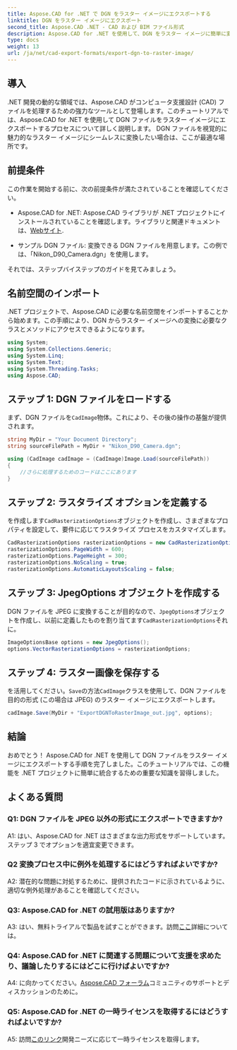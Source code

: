 ```yaml
---
title: Aspose.CAD for .NET で DGN をラスター イメージにエクスポートする
linktitle: DGN をラスター イメージにエクスポート
second_title: Aspose.CAD .NET - CAD および BIM ファイル形式
description: Aspose.CAD for .NET を使用して、DGN をラスター イメージに簡単に変換します。ステップバイステップのガイドを参照して、CAD ファイル操作で .NET のパワーを解放してください。
type: docs
weight: 13
url: /ja/net/cad-export-formats/export-dgn-to-raster-image/
---
```

## 導入

.NET 開発の動的な領域では、Aspose.CAD がコンピュータ支援設計 (CAD) ファイルを処理するための強力なツールとして登場します。このチュートリアルでは、Aspose.CAD for .NET を使用して DGN ファイルをラスター イメージにエクスポートするプロセスについて詳しく説明します。 DGN ファイルを視覚的に魅力的なラスター イメージにシームレスに変換したい場合は、ここが最適な場所です。

## 前提条件

この作業を開始する前に、次の前提条件が満たされていることを確認してください。

-  Aspose.CAD for .NET: Aspose.CAD ライブラリが .NET プロジェクトにインストールされていることを確認します。ライブラリと関連ドキュメントは、[Webサイト](https://reference.aspose.com/cad/net/).

- サンプル DGN ファイル: 変換できる DGN ファイルを用意します。この例では、「Nikon_D90_Camera.dgn」を使用します。

それでは、ステップバイステップのガイドを見てみましょう。

## 名前空間のインポート

.NET プロジェクトで、Aspose.CAD に必要な名前空間をインポートすることから始めます。この手順により、DGN からラスター イメージへの変換に必要なクラスとメソッドにアクセスできるようになります。

```csharp
using System;
using System.Collections.Generic;
using System.Linq;
using System.Text;
using System.Threading.Tasks;
using Aspose.CAD;
```

## ステップ 1: DGN ファイルをロードする

まず、DGN ファイルを`CadImage`物体。これにより、その後の操作の基盤が提供されます。

```csharp
string MyDir = "Your Document Directory";
string sourceFilePath = MyDir + "Nikon_D90_Camera.dgn";

using (CadImage cadImage = (CadImage)Image.Load(sourceFilePath))
{
    //さらに処理するためのコードはここにあります
}
```

## ステップ 2: ラスタライズ オプションを定義する

を作成します`CadRasterizationOptions`オブジェクトを作成し、さまざまなプロパティを設定して、要件に応じてラスタライズ プロセスをカスタマイズします。

```csharp
CadRasterizationOptions rasterizationOptions = new CadRasterizationOptions();
rasterizationOptions.PageWidth = 600;
rasterizationOptions.PageHeight = 300;
rasterizationOptions.NoScaling = true;
rasterizationOptions.AutomaticLayoutsScaling = false;
```

## ステップ 3: JpegOptions オブジェクトを作成する

DGN ファイルを JPEG に変換することが目的なので、`JpegOptions`オブジェクトを作成し、以前に定義したものを割り当てます`CadRasterizationOptions`それに。

```csharp
ImageOptionsBase options = new JpegOptions();
options.VectorRasterizationOptions = rasterizationOptions;
```

## ステップ 4: ラスター画像を保存する

を活用してください。`Save`の方法`CadImage`クラスを使用して、DGN ファイルを目的の形式 (この場合は JPEG) のラスター イメージにエクスポートします。

```csharp
cadImage.Save(MyDir + "ExportDGNToRasterImage_out.jpg", options);
```

## 結論

おめでとう！ Aspose.CAD for .NET を使用して DGN ファイルをラスター イメージにエクスポートする手順を完了しました。このチュートリアルでは、この機能を .NET プロジェクトに簡単に統合するための重要な知識を習得しました。

## よくある質問

### Q1: DGN ファイルを JPEG 以外の形式にエクスポートできますか?

A1: はい、Aspose.CAD for .NET はさまざまな出力形式をサポートしています。ステップ 3 でオプションを適宜変更できます。

### Q2 変換プロセス中に例外を処理するにはどうすればよいですか?

A2: 潜在的な問題に対処するために、提供されたコードに示されているように、適切な例外処理があることを確認してください。

### Q3: Aspose.CAD for .NET の試用版はありますか?

 A3: はい、無料トライアルで製品を試すことができます。訪問[ここ](https://releases.aspose.com/)詳細については。

### Q4: Aspose.CAD for .NET に関連する問題について支援を求めたり、議論したりするにはどこに行けばよいですか?

 A4: に向かってください。[Aspose.CAD フォーラム](https://forum.aspose.com/c/cad/19)コミュニティのサポートとディスカッションのために。

### Q5: Aspose.CAD for .NET の一時ライセンスを取得するにはどうすればよいですか?

 A5: 訪問[このリンク](https://purchase.aspose.com/temporary-license/)開発ニーズに応じて一時ライセンスを取得します。
